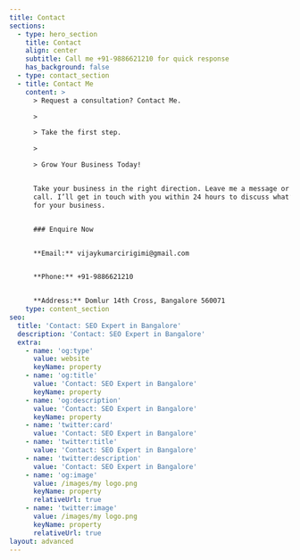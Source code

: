 ```yaml
---
title: Contact
sections:
  - type: hero_section
    title: Contact
    align: center
    subtitle: Call me +91-9886621210 for quick response
    has_background: false
  - type: contact_section
  - title: Contact Me
    content: >
      > Request a consultation? Contact Me.

      >

      > Take the first step.

      >

      > Grow Your Business Today!


      Take your business in the right direction. Leave me a message or give me a
      call. I’ll get in touch with you within 24 hours to discuss what’s best
      for your business.


      ### Enquire Now


      **Email:** vijaykumarcirigimi@gmail.com


      **Phone:** +91-9886621210


      **Address:** Domlur 14th Cross, Bangalore 560071
    type: content_section
seo:
  title: 'Contact: SEO Expert in Bangalore'
  description: 'Contact: SEO Expert in Bangalore'
  extra:
    - name: 'og:type'
      value: website
      keyName: property
    - name: 'og:title'
      value: 'Contact: SEO Expert in Bangalore'
      keyName: property
    - name: 'og:description'
      value: 'Contact: SEO Expert in Bangalore'
      keyName: property
    - name: 'twitter:card'
      value: 'Contact: SEO Expert in Bangalore'
    - name: 'twitter:title'
      value: 'Contact: SEO Expert in Bangalore'
    - name: 'twitter:description'
      value: 'Contact: SEO Expert in Bangalore'
    - name: 'og:image'
      value: /images/my logo.png
      keyName: property
      relativeUrl: true
    - name: 'twitter:image'
      value: /images/my logo.png
      keyName: property
      relativeUrl: true
layout: advanced
---
```

